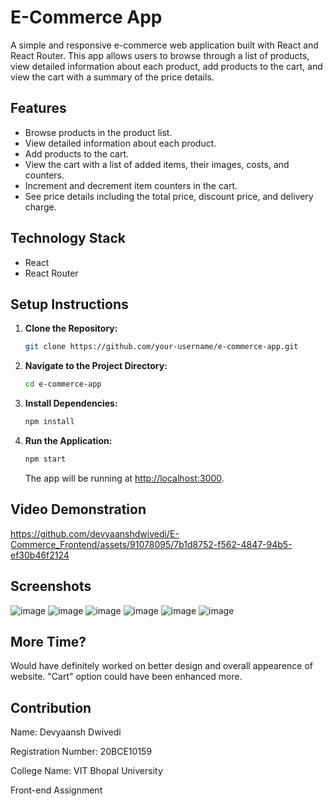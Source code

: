 # E-Commerce App

A simple and responsive e-commerce web application built with React and React Router. This app allows users to browse through a list of products, view detailed information about each product, add products to the cart, and view the cart with a summary of the price details.

## Features

- Browse products in the product list.
- View detailed information about each product.
- Add products to the cart.
- View the cart with a list of added items, their images, costs, and counters.
- Increment and decrement item counters in the cart.
- See price details including the total price, discount price, and delivery charge.

## Technology Stack

- React
- React Router

## Setup Instructions

1. **Clone the Repository:**
   ```bash
   git clone https://github.com/your-username/e-commerce-app.git
   ```

2. **Navigate to the Project Directory:**
   ```bash
   cd e-commerce-app
   ```

3. **Install Dependencies:**
   ```bash
   npm install
   ```

4. **Run the Application:**
   ```bash
   npm start
   ```
   The app will be running at [http://localhost:3000](http://localhost:3000).
## Video Demonstration
https://github.com/devyaanshdwivedi/E-Commerce_Frontend/assets/91078095/7b1d8752-f562-4847-94b5-ef30b46f2124
## Screenshots
![image](https://github.com/devyaanshdwivedi/E-Commerce_Frontend/assets/91078095/a7f42744-eee5-48c0-8f73-1780c6e64ef8)
![image](https://github.com/devyaanshdwivedi/E-Commerce_Frontend/assets/91078095/dfbc08cf-be9c-4ecd-b326-cbb48cd67e32)
![image](https://github.com/devyaanshdwivedi/E-Commerce_Frontend/assets/91078095/5a8eee22-b75b-4ebd-9e66-806932791a3d)
![image](https://github.com/devyaanshdwivedi/E-Commerce_Frontend/assets/91078095/b6691642-4644-4522-ac77-e497617c14ef)
![image](https://github.com/devyaanshdwivedi/E-Commerce_Frontend/assets/91078095/84d8ed95-1030-4eeb-9a6b-21274767a40d)
![image](https://github.com/devyaanshdwivedi/E-Commerce_Frontend/assets/91078095/205b01aa-7357-4f36-8b54-dc6acee25f83)
## More Time?
Would have definitely worked on better design and overall appearence of website. "Cart" option could have been enhanced more.
## Contribution
Name: Devyaansh Dwivedi

Registration Number: 20BCE10159

College Name: VIT Bhopal University

Front-end Assignment







